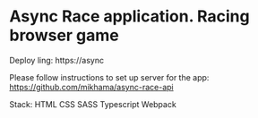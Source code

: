 # Async Race application. Racing browser game

Deploy ling: https://async

Please follow instructions to set up server for the app: https://github.com/mikhama/async-race-api

Stack: 
HTML
CSS
SASS
Typescript
Webpack
